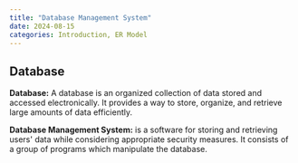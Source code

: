 ```yaml
---
title: "Database Management System"
date: 2024-08-15
categories: Introduction, ER Model
---
```


## Database

**Database:**  A database is an organized collection of data stored
               and accessed electronically. It provides a way to
               store, organize, and retrieve large amounts of data
               efficiently.

**Database Management System:** is a software for storing and retrieving users' data while
 considering appropriate security measures. It consists of a group of programs which manipulate
 the database. 
